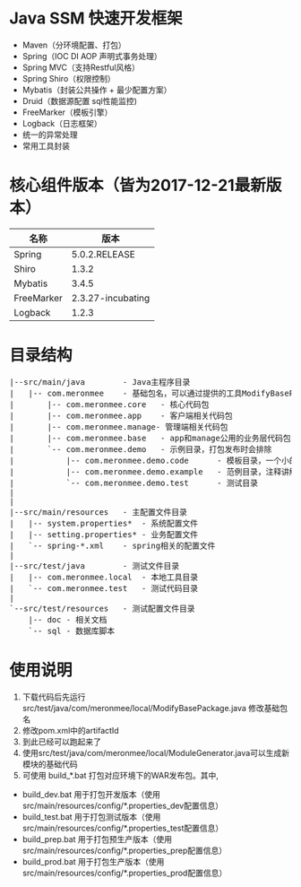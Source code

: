 # Java SSM 快速开发框架
- Maven（分环境配置、打包）
- Spring（IOC DI AOP 声明式事务处理）
- Spring MVC（支持Restful风格）
- Spring Shiro（权限控制）
- Mybatis（封装公共操作 + 最少配置方案）
- Druid（数据源配置 sql性能监控)
- FreeMarker（模板引擎）
- Logback（日志框架）
- 统一的异常处理
- 常用工具封装

# 核心组件版本（皆为2017-12-21最新版本）
名称 | 版本
------------ | -------------
Spring | 5.0.2.RELEASE
Shiro | 1.3.2
Mybatis | 3.4.5
FreeMarker | 2.3.27-incubating
Logback | 1.2.3


# 目录结构
<pre>
|--src/main/java		- Java主程序目录
|	|-- com.meronmee	- 基础包名，可以通过提供的工具ModifyBasePackage.java来修改
|		|-- com.meronmee.core	- 核心代码包
|		|-- com.meronmee.app	- 客户端相关代码包
|		|-- com.meronmee.manage- 管理端相关代码包
|		|-- com.meronmee.base	- app和manage公用的业务层代码包
|		`-- com.meronmee.demo	- 示例目录，打包发布时会排除
|			|-- com.meronmee.demo.code		- 模板目录，一个小的代码库，贴近实际代码，直接copy使用
|			|-- com.meronmee.demo.example	- 范例目录，注释讲解比较详细
|			`-- com.meronmee.demo.test		- 测试目录
|
|
|--src/main/resources	- 主配置文件目录
|	|-- system.properties*	- 系统配置文件
|	|-- setting.properties*	- 业务配置文件
|	`-- spring-*.xml	- spring相关的配置文件
|	
|--src/test/java		- 测试文件目录
|	|-- com.meronmee.local	- 本地工具目录
|	`-- com.meronmee.test	- 测试代码目录
|		
`--src/test/resources	- 测试配置文件目录
	|-- doc	- 相关文档
	`-- sql	- 数据库脚本
</pre>

# 使用说明
1. 下载代码后先运行 src/test/java/com/meronmee/local/ModifyBasePackage.java 修改基础包名
2. 修改pom.xml中的artifactId
3. 到此已经可以跑起来了
4. 使用src/test/java/com/meronmee/local/ModuleGenerator.java可以生成新模块的基础代码
5. 可使用 build_*.bat 打包对应环境下的WAR发布包。其中, 
  - build_dev.bat 用于打包开发版本（使用src/main/resources/config/*.properties_dev配置信息）
  - build_test.bat 用于打包测试版本（使用src/main/resources/config/*.properties_test配置信息）
  - build_prep.bat 用于打包预生产版本（使用src/main/resources/config/*.properties_prep配置信息）
  - build_prod.bat 用于打包生产版本（使用src/main/resources/config/*.properties_prod配置信息）
	


